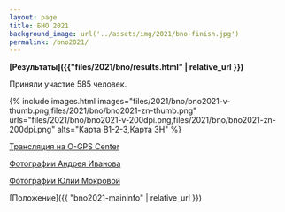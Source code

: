 ```yaml
---
layout: page
title: БНО 2021
background_image: url('../assets/img/2021/bno-finish.jpg')
permalink: /bno2021/
---
```


**[Результаты]({{"files/2021/bno/results.html" | relative_url }})**

Приняли участие 585 человек.

{% include images.html
    images="files/2021/bno/bno2021-v-thumb.png,files/2021/bno/bno2021-zn-thumb.png"
    urls="files/2021/bno/bno2021-v-200dpi.png,files/2021/bno/bno2021-zn-200dpi.png"
    alts="Карта В1-2-3,Карта ЗН" %}

[Трансляция на O-GPS Center](https://viewer.o-gps-center.ru/viewer/event/11519/)

[Фотографии Андрея Иванова](https://drive.google.com/drive/u/0/folders/1zPG_rd4P-m33RYBRLzUXFqwGtti-ODxM)

[Фотографии Юлии Мокровой](https://disk.yandex.ru/d/fwcfhM3iJZvIDg)

[Положение]({{ "bno2021-maininfo" | relative_url }})
